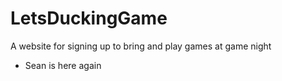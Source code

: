 # LetsDuckingGame
A website for signing up to bring and play games at game night
- Sean is here again